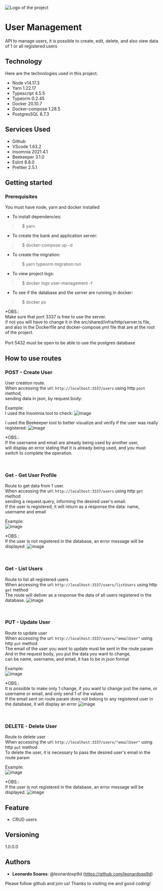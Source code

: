![Logo of the project](https://user-images.githubusercontent.com/54649877/159092862-8490a67a-624d-4b3d-8359-0df9f2e09e97.png)

# User Management

API to manage users, it is possible to create, edit, delete, and also view data of 1 or all registered users


## Technology 

Here are the technologies used in this project.

* Node v14.17.3
* Yarn 1.22.17
* Typescript 4.5.5
* Typeorm 0.2.45
* Docker 20.10.7 
* Docker-compose 1.28.5 
* PostgresSQL 8.7.3


## Services Used

* Github
* VScode 1.63.2
* Insomnia 2021.4.1
* Beekeeper 3.1.0
* Eslint 8.8.0
* Prettier 2.5.1

## Getting started
### Prerequisites
You must have node, yarn and docker installed 

* To install dependencies:
>    $ yarn
* To create the bank and application server:
>    $ docker-compose up -d
* To create the migration:
>    $ yarn typeorm migration:run
* To view project logs:
>    $ docker logs user-management -f
* To see if the database and the server are running in docker:
>    $ docker ps

*OBS.: <br>
Make sure that port 3337 is free to use the server. 
<br>
if not you will have to change it in the src/shared/infra/http/server.ts file, and also in the Dockerfile and docker-compose.yml file that are at the root of the project. 
<br><br>
Port 5432 must be open to be able to use the postgres database

## How to use routes

### POST - Create User
User creation route. <br> 
When accessing the url: `http://localhost:3337/users` using http `post` method, <br>
sending data in json, by request.body: 

Example: <br>
I used the Insomnia tool to check:
![image](https://user-images.githubusercontent.com/54649877/158878290-809a65dd-6c32-4b77-b17c-8f601df04366.png)

I used the Beekeeper tool to better visualize and verify if the user was really registered: 
![image](https://user-images.githubusercontent.com/54649877/158878644-6a16ffa4-34bd-46b4-8c31-83db6f450d74.png)

*OBS.:<br>
If the username and email are already being used by another user, <br>
will display an error stating that it is already being used, and you must switch to complete the operation. 

&nbsp;
&nbsp;
### Get - Get User Profile
Route to get data from 1 user. <br>
When accessing the url: `http://localhost:3337/users` using http `get` method  <br>
sending a request.query, informing the desired user's email. <br> 
If the user is registered, it will return as a response the data: name, username and email 

Example: <br>
![image](https://user-images.githubusercontent.com/54649877/159034372-8a50cd1f-3fda-4109-b557-e0f5576151d9.png)

*OBS.:<br>
If the user is not registered in the database, an error message will be displayed.
![image](https://user-images.githubusercontent.com/54649877/159051283-39c89cb9-1b6e-42e4-8c6f-be891888deb3.png)

&nbsp;
&nbsp;
### Get - List Users
Route to list all registered users <br>
When accessing the url: `http://localhost:3337/users/listUsers` using http `get` method <br>
The route will deliver as a response the data of all users registered in the database.
![image](https://user-images.githubusercontent.com/54649877/159051963-af67655b-c0d8-4409-877a-ea93db7b71b9.png)

&nbsp;
&nbsp;
### PUT - Update User
Route to update user <br>
When accessing the url: `http://localhost:3337/users/"emailUser"` using http `put` method <br>
The email of the user you want to update must be sent in the route param <br>
And in the request body, you put the data you want to change, <br>
can be name, username, and email, it has to be in json format 

Example: <br>
![image](https://user-images.githubusercontent.com/54649877/159056644-fbbe1e12-dacd-49f8-90c1-ac35f32ed9ad.png)

*OBS.: <br>
It is possible to make only 1 change, if you want to change just the name, or username or email, and only send 1 of the values <br>
If the email sent on route param does not belong to any registered user in the database, it will display an error 
![image](https://user-images.githubusercontent.com/54649877/159059009-e40299e6-0457-4169-932c-ae4a7712901f.png)

&nbsp;
&nbsp;
### DELETE - Delete User
Route to delete user <br>
When accessing the url: `http://localhost:3337/users/"emailUser"` using http `put` method <br>
To delete the user, it is necessary to pass the desired user's email in the route param 

Example: <br>
![image](https://user-images.githubusercontent.com/54649877/159059744-6103301c-d8a0-4f20-97b6-4a3bd5055ad6.png)

*OBS.: <br>
If the user is not registered in the database, an error message will be displayed. 
![image](https://user-images.githubusercontent.com/54649877/159059911-06c46e3a-1d5f-49ef-a6c3-2da3fd3b94a3.png)


## Feature

* CRUD users


## Versioning

1.0.0.0


## Authors

* **Leonardo Soares**: @leonardoxp9d (https://github.com/leonardoxp9d)


Please follow github and join us!
Thanks to visiting me and good coding!
